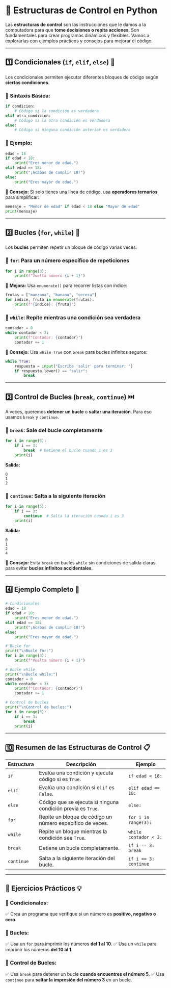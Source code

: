 # 📌 Estructuras de Control en Python

Las **estructuras de control** son las instrucciones que le damos a la computadora para que **tome decisiones o repita acciones**. Son fundamentales para crear programas dinámicos y flexibles. Vamos a explorarlas con ejemplos prácticos y consejos para mejorar el código.

---

## 1️⃣ Condicionales (`if`, `elif`, `else`) 🔀

Los condicionales permiten ejecutar diferentes bloques de código según **ciertas condiciones**.

### 🔹 Sintaxis Básica:
```python
if condicion:
    # Código si la condición es verdadera
elif otra_condicion:
    # Código si la otra condición es verdadera
else:
    # Código si ninguna condición anterior es verdadera
```

### 🔹 Ejemplo:
```python
edad = 18
if edad < 18:
    print("Eres menor de edad.")
elif edad == 18:
    print("¡Acabas de cumplir 18!")
else:
    print("Eres mayor de edad.")
```

📌 **Consejo:** Si solo tienes una línea de código, usa **operadores ternarios** para simplificar:
```python
mensaje = "Menor de edad" if edad < 18 else "Mayor de edad"
print(mensaje)
```

---

## 2️⃣ Bucles (`for`, `while`) 🔄

Los **bucles** permiten repetir un bloque de código varias veces.

### 🔹 `for`: Para un número específico de repeticiones
```python
for i in range(3):
    print(f"Vuelta número {i + 1}")
```
📌 **Mejora:** Usa `enumerate()` para recorrer listas con índice:
```python
frutas = ["manzana", "banana", "cereza"]
for indice, fruta in enumerate(frutas):
    print(f"{indice}: {fruta}")
```

### 🔹 `while`: Repite mientras una condición sea verdadera
```python
contador = 0
while contador < 3:
    print(f"Contador: {contador}")
    contador += 1
```

📌 **Consejo:** Usa `while True` con `break` para bucles infinitos seguros:
```python
while True:
    respuesta = input("Escribe 'salir' para terminar: ")
    if respuesta.lower() == "salir":
        break
```

---

## 3️⃣ Control de Bucles (`break`, `continue`) ⏭️

A veces, queremos **detener un bucle** o **saltar una iteración**. Para eso usamos `break` y `continue`.

### 🔹 `break`: Sale del bucle completamente
```python
for i in range(5):
    if i == 3:
        break  # Detiene el bucle cuando i es 3
    print(i)
```
**Salida:**
```
0
1
2
```

### 🔹 `continue`: Salta a la siguiente iteración
```python
for i in range(5):
    if i == 3:
        continue  # Salta la iteración cuando i es 3
    print(i)
```
**Salida:**
```
0
1
2
4
```

📌 **Consejo:** Evita `break` en bucles `while` sin condiciones de salida claras para evitar **bucles infinitos accidentales**.

---

## 4️⃣ Ejemplo Completo 📌
```python
# Condicionales
edad = 18
if edad < 18:
    print("Eres menor de edad.")
elif edad == 18:
    print("¡Acabas de cumplir 18!")
else:
    print("Eres mayor de edad.")

# Bucle for
print("\nBucle for:")
for i in range(3):
    print(f"Vuelta número {i + 1}")

# Bucle while
print("\nBucle while:")
contador = 0
while contador < 3:
    print(f"Contador: {contador}")
    contador += 1

# Control de bucles
print("\nControl de bucles:")
for i in range(5):
    if i == 3:
        break
    print(i)
```

---

## 🔟 Resumen de las Estructuras de Control 📋

| Estructura   | Descripción                                     | Ejemplo                     |
|-------------|--------------------------------|------------------------------|
| `if`        | Evalúa una condición y ejecuta código si es `True`. | `if edad < 18:`             |
| `elif`      | Evalúa una condición si el `if` es `False`. | `elif edad == 18:`          |
| `else`      | Código que se ejecuta si ninguna condición previa es `True`. | `else:` |
| `for`       | Repite un bloque de código un número específico de veces. | `for i in range(3):`        |
| `while`     | Repite un bloque mientras la condición sea `True`. | `while contador < 3:`       |
| `break`     | Detiene un bucle completamente. | `if i == 3: break`         |
| `continue`  | Salta a la siguiente iteración del bucle. | `if i == 3: continue`      |

---

## 🎯 Ejercicios Prácticos 💡

### 🔹 Condicionales:
✅ Crea un programa que verifique si un número es **positivo, negativo o cero**.

### 🔹 Bucles:
✅ Usa un `for` para imprimir los números **del 1 al 10**.
✅ Usa un `while` para imprimir los números **del 10 al 1**.

### 🔹 Control de Bucles:
✅ Usa `break` para detener un bucle **cuando encuentres el número 5**.
✅ Usa `continue` para **saltar la impresión del número 3** en un bucle.


